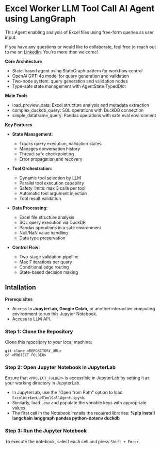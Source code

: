 # Excel Worker LLM Tool Call AI Agent using LangGraph

This Agent enabling analysis of Excel files using free-form queries as user input.

If you have any questions or would like to collaborate, feel free to reach out to me on [LinkedIn](https://www.linkedin.com/in/jenya-stoeva-60477249/). You're more than welcome!

**Core Architecture**
* State-based agent using StateGraph pattern for workflow control
* OpenAI GPT-4o model for query generation and validation
* Two-node system: query generation and validation nodes
* Type-safe state management with AgentState TypedDict

**Main Tools**
* load_preview_data: Excel structure analysis and metadata extraction
* complex_duckdb_query: SQL operations with DuckDB connection
* simple_dataframe_query: Pandas operations with safe eval environment

**Key Features**
* **State Management:**
  * Tracks query execution, validation states
  * Manages conversation history
  * Thread-safe checkpointing
  * Error propagation and recovery

* **Tool Orchestration:**
  * Dynamic tool selection by LLM
  * Parallel tool execution capability
  * Safety limits: max 3 calls per tool
  * Automatic tool argument injection
  * Tool result validation

* **Data Processing:**
  * Excel file structure analysis
  * SQL query execution via DuckDB
  * Pandas operations in a safe environment
  * Null/NaN value handling
  * Data type preservation

* **Control Flow:**
  * Two-stage validation pipeline
  * Max 7 iterations per query
  * Conditional edge routing
  * State-based decision making


## Intallation

<b>Prerequisites</b>

* Access to <b>JupyterLab, Google Colab</b>, or another interactive computing environment to run this Jupyter Notebook.
* Access to LLM API.

### Step 1: Clone the Repository

Clone this repository to your local machine:
```
git clone <REPOSITORY_URL>
cd <PROJECT_FOLDER>
```

### Step 2: Open Jupyter Notebook in JupyterLab

Ensure that ```<PROJECT_FOLDER>``` is accessible in JupyterLab by setting it as your working directory in JupyterLab.
 * In JupyterLab, use the "Open from Path" option to load ```ExcelWorkerLLMToolCallAgent.ipynb```.
 * Similarly, load ```.env``` and populate the variable keys with appropriate values.
 * The first cell in the Notebook installs the required libraries: **%pip install langchain langgraph pandas python-dotenv duckdb**

### Step 3: Run the Jupyter Notebook

To execute the notebook, select each cell and press ```Shift + Enter```.
